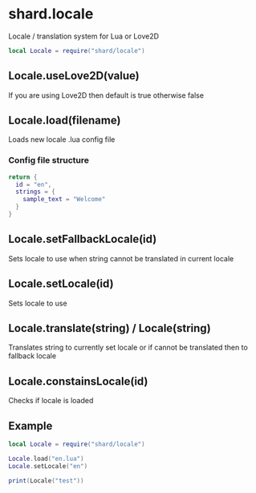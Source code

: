 # shard.locale
Locale / translation system for Lua or Love2D

```lua
local Locale = require("shard/locale")
```

## Locale.useLove2D(value)
If you are using Love2D then default is true otherwise false

## Locale.load(filename)
Loads new locale .lua config file

### Config file structure
```lua
return {
  id = "en",
  strings = {
    sample_text = "Welcome"
  }
}
```

## Locale.setFallbackLocale(id)
Sets locale to use when string cannot be translated in current locale

## Locale.setLocale(id)
Sets locale to use

## Locale.translate(string) / Locale(string)
Translates string to currently set locale or if cannot be translated then to fallback locale

## Locale.constainsLocale(id)
Checks if locale is loaded

## Example
```lua
local Locale = require("shard/locale")

Locale.load("en.lua")
Locale.setLocale("en")

print(Locale("test"))
```